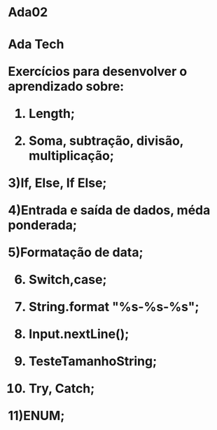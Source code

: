 # Ada02
<h1> Ada Tech</1>

Exercícios para desenvolver o aprendizado sobre:

1) Length;

2) Soma, subtração, divisão, multiplicação;

3)If, Else, If Else;

4)Entrada e saída de dados, méda ponderada;

5)Formatação de data;

6) Switch,case;

7) String.format "%s-%s-%s";

8) Input.nextLine();

9) TesteTamanhoString;

10) Try, Catch;

11)ENUM;
